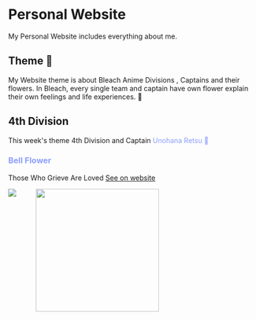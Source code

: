 # Personal Website
My Personal Website includes everything about me.

## Theme 🌇
My Website theme is about Bleach Anime Divisions , Captains and their flowers. In Bleach, every single team and captain have own flower explain their own feelings and life experiences. 🍃

## 4th Division
This week's theme 4th Division and Captain <span style="color: #8D9EFF">Unohana Retsu 🌹</span>

### <p style="color: #8D9EFF">Bell Flower</p>
Those Who Grieve Are Loved
[See on website](https://tutku.vercel.app/?flowerSection=true)

<div style="display:flex;gap: 40px">
  <img style="" src="https://tutku.vercel.app/img/divisions/4/flower/icon-full.png" />
  <img style="width: 250px;" src="https://tutku.vercel.app/img/divisions/4/flower/original.png" />
</div>